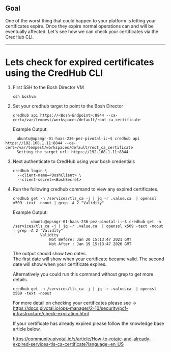 ## Goal

One of the worst thing that could happen to your platform is letting your certificates expire.   Once they expire normal operations can and will be eventually affected.   Let's see how we can check your certificates via the CredHub CLI.  

---

# Lets check for expired certificates using the CredHub CLI 
1. First SSH to the Bosh Director VM 
    ```
    ssh boshvm
    ```
2.  Set your credhub target to point to the Bosh Director  
    ```
    credhub api https://<Bosh-Endpoint>:8844 --ca-cert=/var/tempest/workspaces/default/root_ca_certificate
    ```
    
    Example Output: 
   ``` 
        ubuntu@opsmgr-01-haas-236-pez-pivotal-i:~$ credhub api https://192.168.1.11:8844 --ca-cert=/var/tempest/workspaces/default/root_ca_certificate
        Setting the target url: https://192.168.1.11:8844
   ```


3.  Next authenticate to CredHub using your bosh credentials 
    ```
    credhub login \
      --client-name=<BoshClient> \
      --client-secret=<BoshSecret>
    ```
4.  Run the following credhub command to view any expired certificates. 
    ```
    credhub get -n /services/tls_ca -j | jq -r .value.ca  | openssl x509 -text -noout | grep -A 2 "Validity"
    ```
    
    Example Output: 
    ```
            ubuntu@opsmgr-01-haas-236-pez-pivotal-i:~$ credhub get -n /services/tls_ca -j | jq -r .value.ca  | openssl x509 -text -noout | grep -A 2 "Validity"
                Validity
                    Not Before: Jan 20 15:13:47 2021 GMT
                    Not After : Jan 19 15:13:47 2026 GMT

    ```
    
    The output should show two dates.  
    The first date will show when your certificate became valid. 
    The second date will show when your certificate expires.
    
    Alternatively you could run this command without grep to get more details.  
    ```
    credhub get -n /services/tls_ca -j | jq -r .value.ca  | openssl x509 -text -noout
    ```
    
    For more detail on checking your certificates please see -> https://docs.pivotal.io/ops-manager/2-10/security/pcf-infrastructure/check-expiration.html
 

    If your certificate has already expired please follow the knowledge base article below. 
    
    https://community.pivotal.io/s/article/How-to-rotate-and-already-expired-services-tls-ca-certificate?language=en_US
